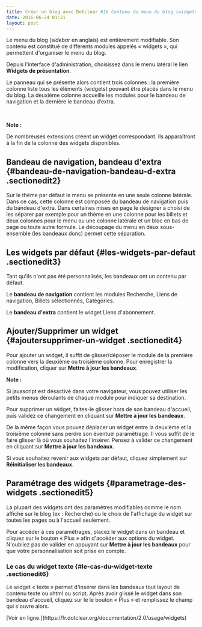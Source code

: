 ```yaml
---
title: Créer un blog avec Dotclear #16 Contenu du menu du blog (widgets)
date: 2016-06-24 01:21
layout: post
---
```


Le menu du blog (*sidebar* en anglais) est entièrement modifiable. Son
contenu est constitué de différents modules appelés « widgets », qui
permettent d'organiser le menu du blog.

Depuis l'interface d'administration, choisissez dans le menu latéral le
lien **Widgets de présentation**.

Le panneau qui se présente alors contient trois colonnes : la première
colonne liste tous les éléments (widgets) pouvant être placés dans le
menu du blog. La deuxième colonne accueille les modules pour le bandeau
de navigation et la dernière le bandeau d’extra.

 

<div class="wikinote noteclassic">

**Note :**

De nombreuses extensions créent un widget correspondant. Ils
apparaîtront à la fin de la colonne des widgets disponibles.

</div>

<!--more-->

Bandeau de navigation, bandeau d'extra {#bandeau-de-navigation-bandeau-d-extra .sectionedit2}
--------------------------------------

<div class="level2">

Sur le thème par défaut le menu se présente en une seule colonne
latérale. Dans ce cas, cette colonne est composée du bandeau de
navigation puis du bandeau d'extra. Dans certaines mises en page le
designer a choisi de les séparer par exemple pour un thème en une
colonne pour les billets et deux colonnes pour le menu ou une colonne
latérale et un bloc en bas de page ou toute autre formule. Le découpage
du menu en deux sous-ensemble (les bandeaux donc) permet cette
séparation.

</div>

Les widgets par défaut {#les-widgets-par-defaut .sectionedit3}
----------------------

<div class="level2">

Tant qu'ils n'ont pas été personnalisés, les bandeaux ont un contenu par
défaut.

Le **bandeau de navigation** contient les modules Recherche, Liens de
navigation, Billets sélectionnés, Catégories.

Le **bandeau d'extra** contient le widget Liens d'abonnement.

</div>

Ajouter/Supprimer un widget {#ajoutersupprimer-un-widget .sectionedit4}
---------------------------

<div class="level2">

Pour ajouter un widget, il suffit de glisser/déposer le module de la
première colonne vers la deuxième ou troisième colonne. Pour enregistrer
la modification, cliquer sur **Mettre à jour les bandeaux**.

<div class="wikinote noteclassic">

**Note :**

Si javascript est désactivé dans votre navigateur, vous pouvez utiliser
les petits menus déroulants de chaque module pour indiquer sa
destination.

</div>

Pour supprimer un widget, faites-le glisser hors de son bandeau
d'accueil, puis validez ce changement en cliquant sur **Mettre à jour
les bandeaux**.

De la même façon vous pouvez déplacer un widget entre la deuxième et la
troisième colonne sans perdre son éventuel paramétrage. Il vous suffit
de le faire glisser là où vous souhaitez l'insérer. Pensez à valider ce
changement en cliquant sur **Mettre à jour les bandeaux**.

Si vous souhaitez revenir aux widgets par défaut, cliquez simplement sur
**Réinitialiser les bandeaux**.

</div>

Paramétrage des widgets {#parametrage-des-widgets .sectionedit5}
-----------------------

<div class="level2">

La plupart des widgets ont des paramètres modifiables comme le nom
affiché sur le blog (ex : Recherche) ou le choix de l'affichage du
widget sur toutes les pages ou à l'accueil seulement.

Pour accéder à ces paramétrages, placez le widget dans un bandeau et
cliquez sur le bouton « Plus » afin d'accéder aux options du widget.
N'oubliez pas de valider en appuyant sur **Mettre à jour les bandeaux**
pour que votre personnalisation soit prise en compte.

</div>

### Le cas du widget texte {#le-cas-du-widget-texte .sectionedit6}

<div class="level3">

Le widget « texte » permet d'insérer dans les bandeaux tout layout de
contenu texte ou xhtml ou script. Après avoir glissé le widget dans son
bandeau d'accueil, cliquez sur le le bouton « Plus » et remplissez le
champ qui s'ouvre alors.

<p>
[Voir en
ligne.](https://fr.dotclear.org/documentation/2.0/usage/widgets)

</div>
